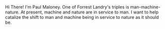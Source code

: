 Hi There! I'm Paul Maloney. One of Forrest Landry's triples is man-machine-nature. At present, machine and nature are in service to man. I want to help catalize the shift to man and machine being in service to nature as it should be.
